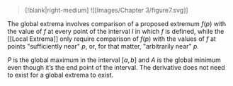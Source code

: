> [!blank|right-medium]
> ![[Images/Chapter 3/figure7.svg]]


The global extrema involves comparison of a proposed extremum $f(p)$ with the value of $f$ at every point of the interval $I$ in which $f$ is defined, while the [[Local Extrema]] only require comparison of $f(p)$ with the values of $f$ at points "sufficiently near" $p$, or, for that matter, "arbitrarily near" $p$. 

$P$ is the global maximum in the interval $[a,b]$ and $A$ is the global minimum even though it’s the end point of the interval. The derivative does not need to exist for a global extrema to exist. 